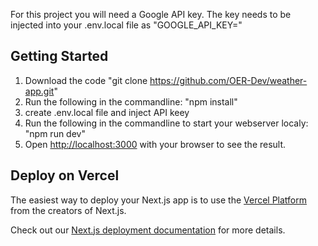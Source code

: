 For this project you will need a Google API key. The key needs to be injected into your .env.local file as "GOOGLE_API_KEY="


## Getting Started

1. Download the code "git clone https://github.com/OER-Dev/weather-app.git"
2. Run the following in the commandline: "npm install"
3. create .env.local file and inject API keey
4. Run the following in the commandline to start your webserver localy: "npm run dev"
5. Open [http://localhost:3000](http://localhost:3000) with your browser to see the result.

## Deploy on Vercel

The easiest way to deploy your Next.js app is to use the [Vercel Platform](https://vercel.com/new?utm_medium=default-template&filter=next.js&utm_source=create-next-app&utm_campaign=create-next-app-readme) from the creators of Next.js.

Check out our [Next.js deployment documentation](https://nextjs.org/docs/deployment) for more details.
